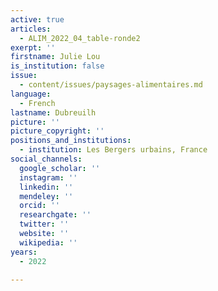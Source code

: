 ```yaml
---
active: true
articles:
  - ALIM_2022_04_table-ronde2
exerpt: ''
firstname: Julie Lou
is_institution: false
issue:
  - content/issues/paysages-alimentaires.md
language:
  - French
lastname: Dubreuilh
picture: ''
picture_copyright: ''
positions_and_institutions:
  - institution: Les Bergers urbains, France
social_channels:
  google_scholar: ''
  instagram: ''
  linkedin: ''
  mendeley: ''
  orcid: ''
  researchgate: ''
  twitter: ''
  website: ''
  wikipedia: ''
years:
  - 2022

---
```

